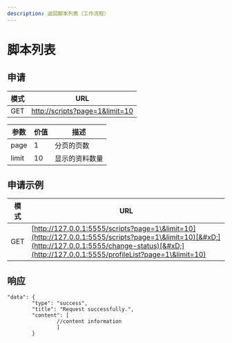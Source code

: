 ```yaml
---
description: 返回脚本列表（工作流程）
---
```


# 脚本列表

## 申请

| 模式  | URL                                                                                                                                                                        |
| --- | -------------------------------------------------------------------------------------------------------------------------------------------------------------------------- |
| GET | [http://scripts?page=1\&limit=10](http://scripts/?page=1\&limit=10)[&#xD;](http://127.0.0.1:5555/change-status)[&#xD;](http://127.0.0.1:5555/profileList?page=1\&limit=10) |



| 参数    | 价值 | 描述      |
| ----- | -- | ------- |
| page  | 1  | 分页的页数   |
| limit | 10 | 显示的资料数量 |

## 申请示例

| 模式  | URL                                                                                                                                                                                                     |
| --- | ------------------------------------------------------------------------------------------------------------------------------------------------------------------------------------------------------- |
| GET | [http://127.0.0.1:5555/scripts?page=1\&limit=10](http://127.0.0.1:5555/scripts?page=1\&limit=10)[&#xD;](http://127.0.0.1:5555/change-status)[&#xD;](http://127.0.0.1:5555/profileList?page=1\&limit=10) |

## 响应

```
"data": {
        "type": "success",
        "title": "Request successfully.",
        "content": [
                //content information 
                ]
        }
```
